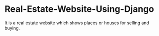 # Real-Estate-Website-Using-Django
It is a real estate website which shows places or houses for selling and buying.
